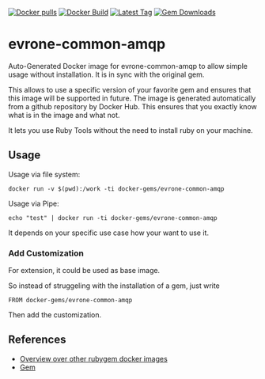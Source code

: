 [![Docker pulls](https://img.shields.io/docker/pulls/rubygem/evrone-common-amqp.svg)](https://hub.docker.com/r/rubygem/evrone-common-amqp/)
[![Docker Build](https://img.shields.io/docker/automated/rubygem/evrone-common-amqp.svg)](https://hub.docker.com/r/rubygem/evrone-common-amqp/)
[![Latest Tag](https://img.shields.io/github/tag/docker-rubygem/evrone-common-amqp.svg)](https://hub.docker.com/r/rubygem/evrone-common-amqp/)
[![Gem Downloads](https://img.shields.io/gem/dt/evrone-common-amqp.svg)](https://rubygems.org/gems/evrone-common-amqp/)
# evrone-common-amqp

Auto-Generated Docker image for evrone-common-amqp to allow simple usage without installation.
It is in sync with the original gem.

This allows to use a specific version of your favorite gem and ensures that this image will be supported in future.
The image is generated automatically from a github repository by Docker Hub.
This ensures that you exactly know what is in the image and what not.

It lets you use Ruby Tools without the need to install ruby on your machine.

## Usage

Usage via file system:

`docker run -v $(pwd):/work -ti docker-gems/evrone-common-amqp`

Usage via Pipe:

`echo "test" | docker run -ti docker-gems/evrone-common-amqp`

It depends on your specific use case how your want to use it.

### Add Customization

For extension, it could be used as base image.

So instead of struggeling with the installation of a gem, just write

`FROM docker-gems/evrone-common-amqp`

Then add the customization.

## References

 - [Overview over other rubygem docker images](https://github.com/thinkbot/docker-rubygem)
 - [Gem](https://rubygems.org/gems/evrone-common-amqp/)
